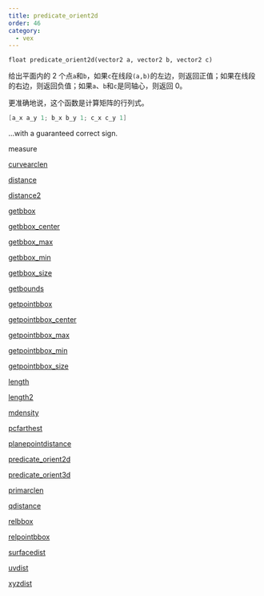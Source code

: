 ```yaml
---
title: predicate_orient2d
order: 46
category:
  - vex
---
```


`float predicate_orient2d(vector2 a, vector2 b, vector2 c)`

给出平面内的 2 个点`a`和`b`，如果`c`在线段`(a,b)`的左边，则返回正值；如果在线段的右边，则返回负值；如果`a`、`b`和`c`是同轴心，则返回 0。

更准确地说，这个函数是计算矩阵的行列式。

```c
[a_x a_y 1; b_x b_y 1; c_x c_y 1]
```

…with a guaranteed correct sign.

measure

[curvearclen](curvearclen.html)

[distance](distance.html)

[distance2](distance2.html)

[getbbox](getbbox.html)

[getbbox_center](getbbox_center.html)

[getbbox_max](getbbox_max.html)

[getbbox_min](getbbox_min.html)

[getbbox_size](getbbox_size.html)

[getbounds](getbounds.html)

[getpointbbox](getpointbbox.html)

[getpointbbox_center](getpointbbox_center.html)

[getpointbbox_max](getpointbbox_max.html)

[getpointbbox_min](getpointbbox_min.html)

[getpointbbox_size](getpointbbox_size.html)

[length](length.html)

[length2](length2.html)

[mdensity](mdensity.html)

[pcfarthest](pcfarthest.html)

[planepointdistance](planepointdistance.html)

[predicate_orient2d](predicate_orient2d.html)

[predicate_orient3d](predicate_orient3d.html)

[primarclen](primarclen.html)

[qdistance](qdistance.html)

[relbbox](relbbox.html)

[relpointbbox](relpointbbox.html)

[surfacedist](surfacedist.html)

[uvdist](uvdist.html)

[xyzdist](xyzdist.html)
